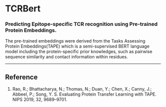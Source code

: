 # TCRBert
### Predicting Epitope-specific TCR recognition using Pre-trained Protein Embeddings. 
The pre-trained embeddings were derived from 
the Tasks Assessing Protein Embeddings(TAPE) which is a semi-supervised BERT language model including the protein-specific prior knowledges, 
such as pairwise sequence similarity and contact information within residues.
<hr>

## Reference
1. Rao, R.; Bhattacharya, N.; Thomas, N.; Duan, Y.; Chen, X.; Canny, J.; Abbeel, P.; Song, Y. S. Evaluating Protein Transfer Learning with TAPE. NIPS 2019, 32, 9689–9701.
